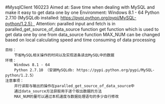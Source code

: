 #MysqlClient 160223
    Aimed at:
        Save time when dealing with MySQL and make it easy to get data one by one
    Environment:
        Windows 8.1 - 64
        Python 2.7.10 (MySQLdb installed: https://pypi.python.org/pypi/MySQL-python/1.2.5）
    Attention:
        paralled input and fetch is in paralled_get_source_of_data_source function
        get function which is used to get data one by one from data_source function
        MAX_NUM can be changed based on local calculating speed and time consuming of data processing

    目标：
        节省MySQL相关操作的时间以及实现逐条读出MySQL中的数据
    环境：
        Windows 8.1 - 64
        Python 2.7.10 （安装MySQLdb: https://pypi.python.org/pypi/MySQL-python/1.2.5）
    注意事项：
        并行读取与输出的操作在paralled_get_source_of_data_source中
        通过data_source方法获取用于逐个取出数据的方法
        MAX_NUM的量可以通过本机速度与数据处理语句的多少自行修改
